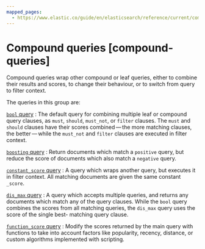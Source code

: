 ```yaml
---
mapped_pages:
  - https://www.elastic.co/guide/en/elasticsearch/reference/current/compound-queries.html
---
```


# Compound queries [compound-queries]

Compound queries wrap other compound or leaf queries, either to combine their results and scores, to change their behaviour, or to switch from query to filter context.

The queries in this group are:

[`bool` query](/reference/query-languages/query-dsl/query-dsl-bool-query.md)
:   The default query for combining multiple leaf or compound query clauses, as `must`, `should`, `must_not`, or `filter` clauses. The `must` and `should` clauses have their scores combined — the more matching clauses, the better — while the `must_not` and `filter` clauses are executed in filter context.

[`boosting` query](/reference/query-languages/query-dsl/query-dsl-boosting-query.md)
:   Return documents which match a `positive` query, but reduce the score of documents which also match a `negative` query.

[`constant_score` query](/reference/query-languages/query-dsl/query-dsl-constant-score-query.md)
:   A query which wraps another query, but executes it in filter context. All matching documents are given the same constant `_score`.

[`dis_max` query](/reference/query-languages/query-dsl/query-dsl-dis-max-query.md)
:   A query which accepts multiple queries, and returns any documents which match any of the query clauses. While the `bool` query combines the scores from all matching queries, the `dis_max` query uses the score of the single best- matching query clause.

[`function_score` query](/reference/query-languages/query-dsl/query-dsl-function-score-query.md)
:   Modify the scores returned by the main query with functions to take into account factors like popularity, recency, distance, or custom algorithms implemented with scripting.






